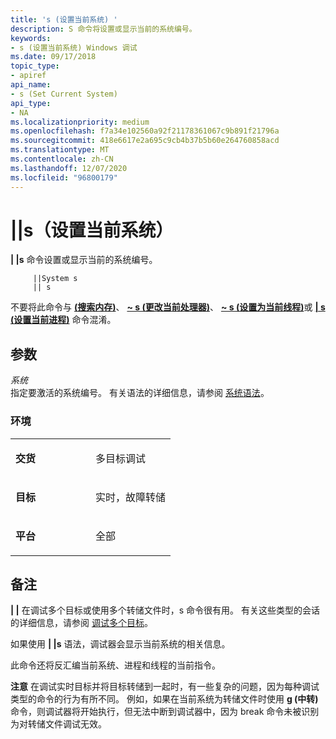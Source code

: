 ```yaml
---
title: 's (设置当前系统) '
description: S 命令将设置或显示当前的系统编号。
keywords:
- s (设置当前系统) Windows 调试
ms.date: 09/17/2018
topic_type:
- apiref
api_name:
- s (Set Current System)
api_type:
- NA
ms.localizationpriority: medium
ms.openlocfilehash: f7a34e102560a92f21178361067c9b891f21796a
ms.sourcegitcommit: 418e6617e2a695c9cb4b37b5b60e264760858acd
ms.translationtype: MT
ms.contentlocale: zh-CN
ms.lasthandoff: 12/07/2020
ms.locfileid: "96800179"
---
```

# <a name="s-set-current-system"></a>||s（设置当前系统）

**| |s** 命令设置或显示当前的系统编号。

```dbgcmd
     ||System s 
     || s 
```

不要将此命令与 [**(搜索内存)**](s--search-memory-.md)、 [**~ s (更改当前处理器)**](-s--change-current-processor-.md)、 [**~ s (设置为当前线程)**](-s--set-current-thread-.md)或 [**| s (设置当前进程)**](-s--set-current-process-.md) 命令混淆。


## <a name="span-idddk_cmd_set_current_system_dbgspanspan-idddk_cmd_set_current_system_dbgspanparameters"></a><span id="ddk_cmd_set_current_system_dbg"></span><span id="DDK_CMD_SET_CURRENT_SYSTEM_DBG"></span>参数


<span id="_______System______"></span><span id="_______system______"></span><span id="_______SYSTEM______"></span>*系统*   
指定要激活的系统编号。 有关语法的详细信息，请参阅 [系统语法](system-syntax.md)。

### <a name="span-idenvironmentspanspan-idenvironmentspanspan-idenvironmentspanenvironment"></a><span id="Environment"></span><span id="environment"></span><span id="ENVIRONMENT"></span>环境

<table>
<colgroup>
<col width="50%" />
<col width="50%" />
</colgroup>
<tbody>
<tr class="odd">
<td align="left"><p><strong>交货</strong></p></td>
<td align="left"><p>多目标调试</p></td>
</tr>
<tr class="even">
<td align="left"><p><strong>目标</strong></p></td>
<td align="left"><p>实时，故障转储</p></td>
</tr>
<tr class="odd">
<td align="left"><p><strong>平台</strong></p></td>
<td align="left"><p>全部</p></td>
</tr>
</tbody>
</table>

 

<a name="remarks"></a>备注
-------

**| |** 在调试多个目标或使用多个转储文件时，s 命令很有用。  有关这些类型的会话的详细信息，请参阅 [调试多个目标](debugging-multiple-targets.md)。

如果使用 **| |s** 语法，调试器会显示当前系统的相关信息。

此命令还将反汇编当前系统、进程和线程的当前指令。

 
**注意**   在调试实时目标并将目标转储到一起时，有一些复杂的问题，因为每种调试类型的命令的行为有所不同。 例如，如果在当前系统为转储文件时使用 **g (中转)** 命令，则调试器将开始执行，但无法中断到调试器中，因为 break 命令未被识别为对转储文件调试无效。










